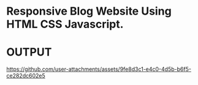 # Responsive Blog Website Using HTML CSS Javascript.

# OUTPUT
https://github.com/user-attachments/assets/9fe8d3c1-e4c0-4d5b-b6f5-ce282dc602e5

